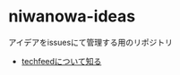 # niwanowa-ideas

アイデアをissuesにて管理する用のリポジトリ

<!-- ISSUE_LIST_START -->
- [techfeedについて知る](https://github.com/niwanowa/niwanowa-ideas/issues/2)
<!-- github actions: Updated on 2023-10-05 11:35:19 UTC-->
<!-- ISSUE_LIST_END -->
